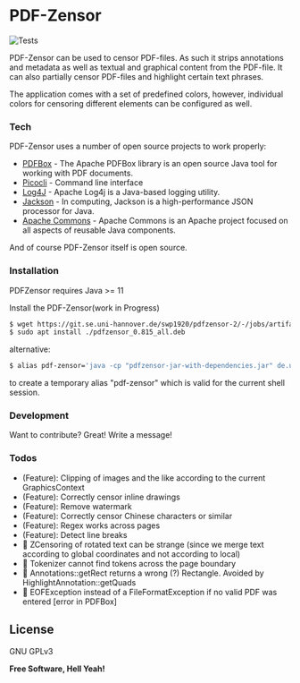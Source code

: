 # PDF-Zensor
![Tests](https://github.com/XxHalbfettxX/pdf-zensor/workflows/Build%20&%20Tests/badge.svg)

PDF-Zensor can be used to censor PDF-files. As such it strips annotations and metadata as  well  as  textual
and  graphical  content from the PDF-file. It can also partially censor PDF-files and highlight certain text
phrases.

The application comes with a set of predefined colors, however, individual colors  for  censoring  different
elements can be configured as well.

### Tech

PDF-Zensor uses a number of open source projects to work properly:

* [PDFBox] - The Apache PDFBox library is an open source Java tool for working with PDF documents.
* [Picocli] - Command line interface
* [Log4J] - Apache Log4j is a Java-based logging utility.
* [Jackson] - In computing, Jackson is a high-performance JSON processor for Java.
* [Apache Commons] - Apache Commons is an Apache project focused on all aspects of reusable Java components.

And of course PDF-Zensor itself is open source.

### Installation

PDFZensor requires Java >= 11

Install the PDF-Zensor(work in Progress)

```sh
$ wget https://git.se.uni-hannover.de/swp1920/pdfzensor-2/-/jobs/artifacts/63-deploy/raw/solution/target/pdfzensor_0.815_all.deb?job=deploy
$ sudo apt install ./pdfzensor_0.815_all.deb
```

alternative:

```sh
$ alias pdf-zensor='java -cp "pdfzensor-jar-with-dependencies.jar" de.uni_hannover.se.pdfzensor.App
```
to create a temporary alias "pdf-zensor" which is valid for the current shell session.

### Development

Want to contribute? Great!
Write a message!

### Todos

 - (Feature): Clipping of images and the like according to the current GraphicsContext
 - (Feature): Correctly censor inline drawings
 - (Feature): Remove watermark
 - (Feature): Correctly censor Chinese characters or similar
 - (Feature): Regex works across pages
 - (Feature): Detect line breaks
 - 🐞 ZCensoring of rotated text can be strange (since we merge text according to global coordinates and not according to local)
 - 🐞 Tokenizer cannot find tokens across the page boundary
 - 🐞 Annotations::getRect returns a wrong (?) Rectangle. Avoided by HighlightAnnotation::getQuads
 - 🐞 EOFException instead of a FileFormatException if no valid PDF was entered [error in PDFBox]

License
----

GNU GPLv3


**Free Software, Hell Yeah!**

[//]: # (These are reference links used in the body of this note and get stripped out when the markdown processor does its job. There is no need to format nicely because it shouldn't be seen. Thanks SO - http://stackoverflow.com/questions/4823468/store-comments-in-markdown-syntax)


   [PDFBox]: <https://pdfbox.apache.org>
   [Picocli]: <https://picocli.info>
   [Log4J]: <https://logging.apache.org/log4j/2.x/>
   [Jackson]: <https://github.com/FasterXML/jackson>
   [Apache Commons]: <https://commons.apache.org>
